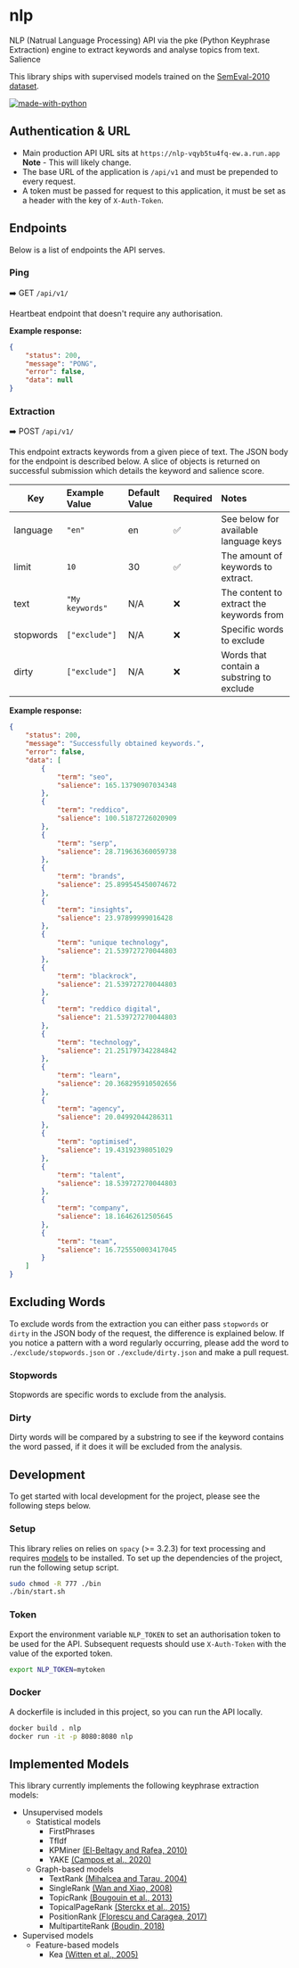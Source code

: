 # nlp

NLP (Natrual Language Processing) API via the pke (Python Keyphrase Extraction) engine to extract keywords and analyse
topics from text. Salience

This library ships with supervised models trained on the [SemEval-2010 dataset](http://aclweb.org/anthology/S10-1004).

[![made-with-python](https://img.shields.io/badge/Made%20with-Python-1f425f.svg)](https://www.python.org/)

## Authentication & URL

- Main production API URL sits at `https://nlp-vqyb5tu4fq-ew.a.run.app` **Note** - This will likely change.
- The base URL of the application is `/api/v1` and must be prepended to every request.
- A token must be passed for request to this application, it must be set as a header with the key of `X-Auth-Token`.

## Endpoints

Below is a list of endpoints the API serves.

### Ping

➡️ GET `/api/v1/`

Heartbeat endpoint that doesn't require any authorisation.

**Example response:**

```json
{
	"status": 200,
	"message": "PONG",
	"error": false,
	"data": null
}

```

### Extraction

➡️ POST `/api/v1/`

This endpoint extracts keywords from a given piece of text. The JSON body for the endpoint is described below. A slice
of objects is returned on successful submission which details the keyword and salience score.

| Key       | Example Value   | Default Value | Required | Notes                                     |
|-----------|:----------------|:--------------|:---------|:------------------------------------------|
| language  | `"en"`          | en            | ✅        | See below for available language keys     |
| limit     | `10`            | 30            | ✅        | The amount of keywords to extract.        |
| text      | `"My keywords"` | N/A           | ❌        | The content to extract the keywords from  |
| stopwords | `["exclude"]`   | N/A           | ❌        | Specific words to exclude                 |
| dirty     | `["exclude"]`   | N/A           | ❌        | Words that contain a substring to exclude |

**Example response:**

```json
{
	"status": 200,
	"message": "Successfully obtained keywords.",
	"error": false,
	"data": [
		{
			"term": "seo",
			"salience": 165.13790907034348
		},
		{
			"term": "reddico",
			"salience": 100.51872726020909
		},
		{
			"term": "serp",
			"salience": 28.719636360059738
		},
		{
			"term": "brands",
			"salience": 25.899545450074672
		},
		{
			"term": "insights",
			"salience": 23.97899999016428
		},
		{
			"term": "unique technology",
			"salience": 21.539727270044803
		},
		{
			"term": "blackrock",
			"salience": 21.539727270044803
		},
		{
			"term": "reddico digital",
			"salience": 21.539727270044803
		},
		{
			"term": "technology",
			"salience": 21.251797342284842
		},
		{
			"term": "learn",
			"salience": 20.368295910502656
		},
		{
			"term": "agency",
			"salience": 20.04992044286311
		},
		{
			"term": "optimised",
			"salience": 19.43192398051029
		},
		{
			"term": "talent",
			"salience": 18.539727270044803
		},
		{
			"term": "company",
			"salience": 18.16462612505645
		},
		{
			"term": "team",
			"salience": 16.725550003417045
		}
	]
}
```

## Excluding Words

To exclude words from the extraction you can either pass `stopwords` or `dirty` in the JSON body of the request, the
difference is explained below. If you notice a pattern with a word regularly occurring, please add the word
to `./exclude/stopwords.json` or `./exclude/dirty.json` and make a pull request.

### Stopwords

Stopwords are specific words to exclude from the analysis.

### Dirty

Dirty words will be compared by a substring to see if the keyword contains the word passed, if it does it will be
excluded from the analysis.

## Development

To get started with local development for the project, please see the following steps below.

### Setup

This library relies on relies on `spacy` (>= 3.2.3) for text processing and
requires [models](https://spacy.io/usage/models) to be installed. To set up the dependencies of the project, run the
following setup script.

```bash
sudo chmod -R 777 ./bin
./bin/start.sh
```

### Token

Export the environment variable `NLP_TOKEN` to set an authorisation token to be used for the API. Subsequent requests
should use `X-Auth-Token` with the value of the exported token.

```bash
export NLP_TOKEN=mytoken
```

### Docker

A dockerfile is included in this project, so you can run the API locally.

```bash
docker build . nlp
docker run -it -p 8080:8080 nlp
```

## Implemented Models

This library currently implements the following keyphrase extraction models:

* Unsupervised models
	* Statistical models
		* FirstPhrases
		* TfIdf
		* KPMiner [(El-Beltagy and Rafea, 2010)](http://www.aclweb.org/anthology/S10-1041.pdf)
		* YAKE [(Campos et al., 2020)](https://doi.org/10.1016/j.ins.2019.09.013)
	* Graph-based models
		* TextRank [(Mihalcea and Tarau, 2004)](http://www.aclweb.org/anthology/W04-3252.pdf)
		* SingleRank  [(Wan and Xiao, 2008)](http://www.aclweb.org/anthology/C08-1122.pdf)
		* TopicRank [(Bougouin et al., 2013)](http://aclweb.org/anthology/I13-1062.pdf)
		* TopicalPageRank [(Sterckx et al., 2015)](http://users.intec.ugent.be/cdvelder/papers/2015/sterckx2015wwwb.pdf)
		* PositionRank [(Florescu and Caragea, 2017)](http://www.aclweb.org/anthology/P17-1102.pdf)
		* MultipartiteRank [(Boudin, 2018)](https://arxiv.org/abs/1803.08721)
* Supervised models
	* Feature-based models
		* Kea [(Witten et al., 2005)](https://www.cs.waikato.ac.nz/ml/publications/2005/chap_Witten-et-al_Windows.pdf)





